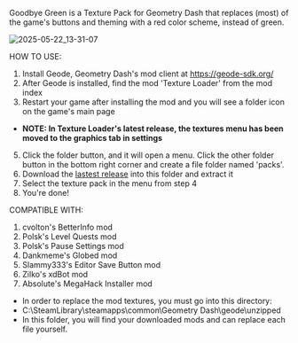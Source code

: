 Goodbye Green is a Texture Pack for Geometry Dash that replaces (most) of the game's buttons and theming with a red color scheme, instead of green.

![2025-05-22_13-31-07](https://github.com/user-attachments/assets/c266ff0c-2652-48fd-b83c-950da432cffb)

HOW TO USE:
1. Install Geode, Geometry Dash's mod client at https://geode-sdk.org/
2. After Geode is installed, find the mod 'Texture Loader' from the mod index
3. Restart your game after installing the mod and you will see a folder icon on the game's main page
  - <b>NOTE: In Texture Loader's latest release, the textures menu has been moved to the graphics tab in settings</b>
5. Click the folder button, and it will open a menu. Click the other folder button in the bottom right corner and create a file folder named 'packs'.
6. Download the [lastest release](https://github.com/notSuperlol/goodbyegreen/releases) into this folder and extract it
7. Select the texture pack in the menu from step 4
8. You're done!

COMPATIBLE WITH:
1. cvolton's BetterInfo mod
2. Polsk's Level Quests mod
3. Polsk's Pause Settings mod
4. Dankmeme's Globed mod
5. Slammy333's Editor Save Button mod
6. Zilko's xdBot mod
7. Absolute's MegaHack Installer mod

- In order to replace the mod textures, you must go into this directory:
- C:\SteamLibrary\steamapps\common\Geometry Dash\geode\unzipped
- In this folder, you will find your downloaded mods and can replace each file yourself.
